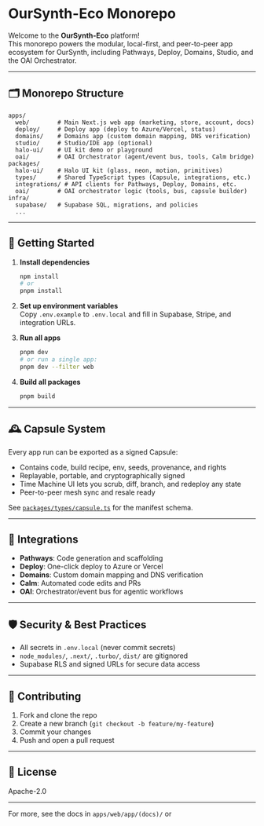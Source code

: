 # OurSynth-Eco Monorepo

Welcome to the **OurSynth-Eco** platform!  
This monorepo powers the modular, local-first, and peer-to-peer app ecosystem for OurSynth, including Pathways, Deploy, Domains, Studio, and the OAI Orchestrator.

---

## 🗂️ Monorepo Structure

```
apps/
  web/        # Main Next.js web app (marketing, store, account, docs)
  deploy/     # Deploy app (deploy to Azure/Vercel, status)
  domains/    # Domains app (custom domain mapping, DNS verification)
  studio/     # Studio/IDE app (optional)
  halo-ui/    # UI kit demo or playground
  oai/        # OAI Orchestrator (agent/event bus, tools, Calm bridge)
packages/
  halo-ui/    # Halo UI kit (glass, neon, motion, primitives)
  types/      # Shared TypeScript types (Capsule, integrations, etc.)
  integrations/ # API clients for Pathways, Deploy, Domains, etc.
  oai/        # OAI orchestrator logic (tools, bus, capsule builder)
infra/
  supabase/   # Supabase SQL, migrations, and policies
  ...
```

---

## 🚀 Getting Started

1. **Install dependencies**
   ```sh
   npm install
   # or
   pnpm install
   ```

2. **Set up environment variables**  
   Copy `.env.example` to `.env.local` and fill in Supabase, Stripe, and integration URLs.

3. **Run all apps**
   ```sh
   pnpm dev
   # or run a single app:
   pnpm dev --filter web
   ```

4. **Build all packages**
   ```sh
   pnpm build
   ```

---

## 🕰 Capsule System

Every app run can be exported as a signed Capsule:

- Contains code, build recipe, env, seeds, provenance, and rights
- Replayable, portable, and cryptographically signed
- Time Machine UI lets you scrub, diff, branch, and redeploy any state
- Peer-to-peer mesh sync and resale ready

See [`packages/types/capsule.ts`](packages/types/capsule.ts) for the manifest schema.

---

## 🧩 Integrations

- **Pathways**: Code generation and scaffolding
- **Deploy**: One-click deploy to Azure or Vercel
- **Domains**: Custom domain mapping and DNS verification
- **Calm**: Automated code edits and PRs
- **OAI**: Orchestrator/event bus for agentic workflows

---

## 🛡 Security & Best Practices

- All secrets in `.env.local` (never commit secrets)
- `node_modules/`, `.next/`, `.turbo/`, `dist/` are gitignored
- Supabase RLS and signed URLs for secure data access

---

## 📝 Contributing

1. Fork and clone the repo
2. Create a new branch (`git checkout -b feature/my-feature`)
3. Commit your changes
4. Push and open a pull request

---

## 📄 License

Apache-2.0

---

For more, see the docs in `apps/web/app/(docs)/` or
